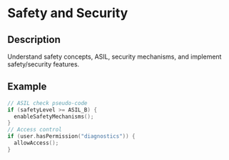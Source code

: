 # Safety and Security

## Description
Understand safety concepts, ASIL, security mechanisms, and implement safety/security features.

## Example
```cpp
// ASIL check pseudo-code
if (safetyLevel >= ASIL_B) {
  enableSafetyMechanisms();
}
// Access control
if (user.hasPermission("diagnostics")) {
  allowAccess();
}
```
